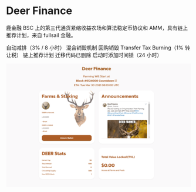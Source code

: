 # Deer Finance

鹿金融
BSC 上的第三代通货紧缩收益农场和算法稳定币协议和 AMM，具有链上推荐计划，来自 fullsail 金融。

  自动减排（3% / 8 小时）
  混合销毁机制 回购销毁 Transfer Tax Burning（1% 转让税）
  链上推荐计划
  迁移代码已删除
  启动时添加时间锁（24 小时）

![deerfinance-dapp-defi-bsc-image1_8e45db2c4f1979fcf93440ff1635d765](deerfinance-dapp-defi-bsc-image1_8e45db2c4f1979fcf93440ff1635d765.png)
